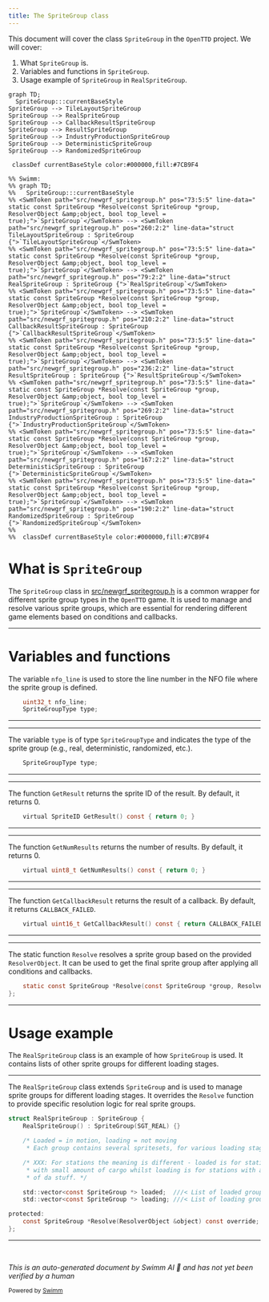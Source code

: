 ```yaml
---
title: The SpriteGroup class
---
```

This document will cover the class <SwmToken path="src/newgrf_spritegroup.h" pos="73:5:5" line-data="	static const SpriteGroup *Resolve(const SpriteGroup *group, ResolverObject &amp;object, bool top_level = true);">`SpriteGroup`</SwmToken> in the <SwmToken path="src/newgrf_spritegroup.h" pos="2:13:13" line-data=" * This file is part of OpenTTD.">`OpenTTD`</SwmToken> project. We will cover:

1. What <SwmToken path="src/newgrf_spritegroup.h" pos="73:5:5" line-data="	static const SpriteGroup *Resolve(const SpriteGroup *group, ResolverObject &amp;object, bool top_level = true);">`SpriteGroup`</SwmToken> is.
2. Variables and functions in <SwmToken path="src/newgrf_spritegroup.h" pos="73:5:5" line-data="	static const SpriteGroup *Resolve(const SpriteGroup *group, ResolverObject &amp;object, bool top_level = true);">`SpriteGroup`</SwmToken>.
3. Usage example of <SwmToken path="src/newgrf_spritegroup.h" pos="73:5:5" line-data="	static const SpriteGroup *Resolve(const SpriteGroup *group, ResolverObject &amp;object, bool top_level = true);">`SpriteGroup`</SwmToken> in <SwmToken path="src/newgrf_spritegroup.h" pos="79:2:2" line-data="struct RealSpriteGroup : SpriteGroup {">`RealSpriteGroup`</SwmToken>.

```mermaid
graph TD;
  SpriteGroup:::currentBaseStyle
SpriteGroup --> TileLayoutSpriteGroup
SpriteGroup --> RealSpriteGroup
SpriteGroup --> CallbackResultSpriteGroup
SpriteGroup --> ResultSpriteGroup
SpriteGroup --> IndustryProductionSpriteGroup
SpriteGroup --> DeterministicSpriteGroup
SpriteGroup --> RandomizedSpriteGroup

 classDef currentBaseStyle color:#000000,fill:#7CB9F4

%% Swimm:
%% graph TD;
%%   SpriteGroup:::currentBaseStyle
%% <SwmToken path="src/newgrf_spritegroup.h" pos="73:5:5" line-data="	static const SpriteGroup *Resolve(const SpriteGroup *group, ResolverObject &amp;object, bool top_level = true);">`SpriteGroup`</SwmToken> --> <SwmToken path="src/newgrf_spritegroup.h" pos="260:2:2" line-data="struct TileLayoutSpriteGroup : SpriteGroup {">`TileLayoutSpriteGroup`</SwmToken>
%% <SwmToken path="src/newgrf_spritegroup.h" pos="73:5:5" line-data="	static const SpriteGroup *Resolve(const SpriteGroup *group, ResolverObject &amp;object, bool top_level = true);">`SpriteGroup`</SwmToken> --> <SwmToken path="src/newgrf_spritegroup.h" pos="79:2:2" line-data="struct RealSpriteGroup : SpriteGroup {">`RealSpriteGroup`</SwmToken>
%% <SwmToken path="src/newgrf_spritegroup.h" pos="73:5:5" line-data="	static const SpriteGroup *Resolve(const SpriteGroup *group, ResolverObject &amp;object, bool top_level = true);">`SpriteGroup`</SwmToken> --> <SwmToken path="src/newgrf_spritegroup.h" pos="210:2:2" line-data="struct CallbackResultSpriteGroup : SpriteGroup {">`CallbackResultSpriteGroup`</SwmToken>
%% <SwmToken path="src/newgrf_spritegroup.h" pos="73:5:5" line-data="	static const SpriteGroup *Resolve(const SpriteGroup *group, ResolverObject &amp;object, bool top_level = true);">`SpriteGroup`</SwmToken> --> <SwmToken path="src/newgrf_spritegroup.h" pos="236:2:2" line-data="struct ResultSpriteGroup : SpriteGroup {">`ResultSpriteGroup`</SwmToken>
%% <SwmToken path="src/newgrf_spritegroup.h" pos="73:5:5" line-data="	static const SpriteGroup *Resolve(const SpriteGroup *group, ResolverObject &amp;object, bool top_level = true);">`SpriteGroup`</SwmToken> --> <SwmToken path="src/newgrf_spritegroup.h" pos="269:2:2" line-data="struct IndustryProductionSpriteGroup : SpriteGroup {">`IndustryProductionSpriteGroup`</SwmToken>
%% <SwmToken path="src/newgrf_spritegroup.h" pos="73:5:5" line-data="	static const SpriteGroup *Resolve(const SpriteGroup *group, ResolverObject &amp;object, bool top_level = true);">`SpriteGroup`</SwmToken> --> <SwmToken path="src/newgrf_spritegroup.h" pos="167:2:2" line-data="struct DeterministicSpriteGroup : SpriteGroup {">`DeterministicSpriteGroup`</SwmToken>
%% <SwmToken path="src/newgrf_spritegroup.h" pos="73:5:5" line-data="	static const SpriteGroup *Resolve(const SpriteGroup *group, ResolverObject &amp;object, bool top_level = true);">`SpriteGroup`</SwmToken> --> <SwmToken path="src/newgrf_spritegroup.h" pos="190:2:2" line-data="struct RandomizedSpriteGroup : SpriteGroup {">`RandomizedSpriteGroup`</SwmToken>
%% 
%%  classDef currentBaseStyle color:#000000,fill:#7CB9F4
```

# What is <SwmToken path="src/newgrf_spritegroup.h" pos="73:5:5" line-data="	static const SpriteGroup *Resolve(const SpriteGroup *group, ResolverObject &amp;object, bool top_level = true);">`SpriteGroup`</SwmToken>

The <SwmToken path="src/newgrf_spritegroup.h" pos="73:5:5" line-data="	static const SpriteGroup *Resolve(const SpriteGroup *group, ResolverObject &amp;object, bool top_level = true);">`SpriteGroup`</SwmToken> class in <SwmPath>[src/newgrf_spritegroup.h](src/newgrf_spritegroup.h)</SwmPath> is a common wrapper for different sprite group types in the <SwmToken path="src/newgrf_spritegroup.h" pos="2:13:13" line-data=" * This file is part of OpenTTD.">`OpenTTD`</SwmToken> game. It is used to manage and resolve various sprite groups, which are essential for rendering different game elements based on conditions and callbacks.

<SwmSnippet path="/src/newgrf_spritegroup.h" line="66">

---

# Variables and functions

The variable <SwmToken path="src/newgrf_spritegroup.h" pos="66:3:3" line-data="	uint32_t nfo_line;">`nfo_line`</SwmToken> is used to store the line number in the NFO file where the sprite group is defined.

```c
	uint32_t nfo_line;
	SpriteGroupType type;
```

---

</SwmSnippet>

<SwmSnippet path="/src/newgrf_spritegroup.h" line="67">

---

The variable <SwmToken path="src/newgrf_spritegroup.h" pos="67:3:3" line-data="	SpriteGroupType type;">`type`</SwmToken> is of type <SwmToken path="src/newgrf_spritegroup.h" pos="67:1:1" line-data="	SpriteGroupType type;">`SpriteGroupType`</SwmToken> and indicates the type of the sprite group (e.g., real, deterministic, randomized, etc.).

```c
	SpriteGroupType type;

```

---

</SwmSnippet>

<SwmSnippet path="/src/newgrf_spritegroup.h" line="69">

---

The function <SwmToken path="src/newgrf_spritegroup.h" pos="69:5:5" line-data="	virtual SpriteID GetResult() const { return 0; }">`GetResult`</SwmToken> returns the sprite ID of the result. By default, it returns 0.

```c
	virtual SpriteID GetResult() const { return 0; }
```

---

</SwmSnippet>

<SwmSnippet path="/src/newgrf_spritegroup.h" line="70">

---

The function <SwmToken path="src/newgrf_spritegroup.h" pos="70:5:5" line-data="	virtual uint8_t GetNumResults() const { return 0; }">`GetNumResults`</SwmToken> returns the number of results. By default, it returns 0.

```c
	virtual uint8_t GetNumResults() const { return 0; }
```

---

</SwmSnippet>

<SwmSnippet path="/src/newgrf_spritegroup.h" line="71">

---

The function <SwmToken path="src/newgrf_spritegroup.h" pos="71:5:5" line-data="	virtual uint16_t GetCallbackResult() const { return CALLBACK_FAILED; }">`GetCallbackResult`</SwmToken> returns the result of a callback. By default, it returns <SwmToken path="src/newgrf_spritegroup.h" pos="71:15:15" line-data="	virtual uint16_t GetCallbackResult() const { return CALLBACK_FAILED; }">`CALLBACK_FAILED`</SwmToken>.

```c
	virtual uint16_t GetCallbackResult() const { return CALLBACK_FAILED; }
```

---

</SwmSnippet>

<SwmSnippet path="/src/newgrf_spritegroup.h" line="73">

---

The static function <SwmToken path="src/newgrf_spritegroup.h" pos="73:8:8" line-data="	static const SpriteGroup *Resolve(const SpriteGroup *group, ResolverObject &amp;object, bool top_level = true);">`Resolve`</SwmToken> resolves a sprite group based on the provided <SwmToken path="src/newgrf_spritegroup.h" pos="73:18:18" line-data="	static const SpriteGroup *Resolve(const SpriteGroup *group, ResolverObject &amp;object, bool top_level = true);">`ResolverObject`</SwmToken>. It can be used to get the final sprite group after applying all conditions and callbacks.

```c
	static const SpriteGroup *Resolve(const SpriteGroup *group, ResolverObject &object, bool top_level = true);
};
```

---

</SwmSnippet>

# Usage example

The <SwmToken path="src/newgrf_spritegroup.h" pos="79:2:2" line-data="struct RealSpriteGroup : SpriteGroup {">`RealSpriteGroup`</SwmToken> class is an example of how <SwmToken path="src/newgrf_spritegroup.h" pos="73:5:5" line-data="	static const SpriteGroup *Resolve(const SpriteGroup *group, ResolverObject &amp;object, bool top_level = true);">`SpriteGroup`</SwmToken> is used. It contains lists of other sprite groups for different loading stages.

<SwmSnippet path="/src/newgrf_spritegroup.h" line="79">

---

The <SwmToken path="src/newgrf_spritegroup.h" pos="79:2:2" line-data="struct RealSpriteGroup : SpriteGroup {">`RealSpriteGroup`</SwmToken> class extends <SwmToken path="src/newgrf_spritegroup.h" pos="79:6:6" line-data="struct RealSpriteGroup : SpriteGroup {">`SpriteGroup`</SwmToken> and is used to manage sprite groups for different loading stages. It overrides the <SwmToken path="src/newgrf_spritegroup.h" pos="93:6:6" line-data="	const SpriteGroup *Resolve(ResolverObject &amp;object) const override;">`Resolve`</SwmToken> function to provide specific resolution logic for real sprite groups.

```c
struct RealSpriteGroup : SpriteGroup {
	RealSpriteGroup() : SpriteGroup(SGT_REAL) {}

	/* Loaded = in motion, loading = not moving
	 * Each group contains several spritesets, for various loading stages */

	/* XXX: For stations the meaning is different - loaded is for stations
	 * with small amount of cargo whilst loading is for stations with a lot
	 * of da stuff. */

	std::vector<const SpriteGroup *> loaded;  ///< List of loaded groups (can be SpriteIDs or Callback results)
	std::vector<const SpriteGroup *> loading; ///< List of loading groups (can be SpriteIDs or Callback results)

protected:
	const SpriteGroup *Resolve(ResolverObject &object) const override;
};
```

---

</SwmSnippet>

&nbsp;

*This is an auto-generated document by Swimm AI 🌊 and has not yet been verified by a human*

<SwmMeta version="3.0.0" repo-id="Z2l0aHViJTNBJTNBT3BlblRURC1jb3BpbG90LWRlbW8lM0ElM0Fzd2ltbWlv" repo-name="OpenTTD-copilot-demo"><sup>Powered by [Swimm](/)</sup></SwmMeta>
